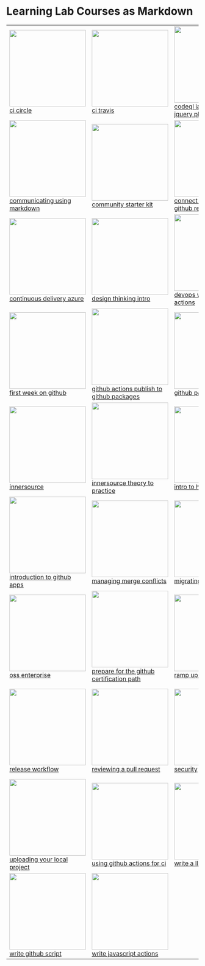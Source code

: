# Learning Lab Courses as Markdown

| | | | |
| -- | -- | -- | -- |
| [<img src="https://repository-images.githubusercontent.com/160369709/8e483d80-586d-11ea-9576-9c0b48cc2e45" width="200">](/ci-circle.md) <br> [ci circle](/ci-circle.md) |[<img src="https://repository-images.githubusercontent.com/162143652/0e6ea300-586e-11ea-84ed-742413a23188" width="200">](/ci-travis.md) <br> [ci travis](/ci-travis.md) |[<img src="https://avatars.githubusercontent.com/u/2036237?s=400&v=4" width="200">](/codeql-javascript-unsafe-jquery-plugin.md) <br> [codeql javascript unsafe jquery plugin](/codeql-javascript-unsafe-jquery-plugin.md) |[<img src="https://avatars.githubusercontent.com/u/2036237?s=400&v=4" width="200">](/codeql-uboot.md) <br> [codeql uboot](/codeql-uboot.md) |
| [<img src="https://repository-images.githubusercontent.com/138594823/a91ab200-586d-11ea-971b-49617147d94e" width="200">](/communicating-using-markdown.md) <br> [communicating using markdown](/communicating-using-markdown.md) |[<img src="https://repository-images.githubusercontent.com/139497182/9dc78680-586d-11ea-89da-f8fda1a0a468" width="200">](/community-starter-kit.md) <br> [community starter kit](/community-starter-kit.md) |[<img src="https://repository-images.githubusercontent.com/206795795/9607e200-586d-11ea-97a7-4ecd37d628fc" width="200">](/connect-the-dots-in-a-github-repository.md) <br> [connect the dots in a github repository](/connect-the-dots-in-a-github-repository.md) |[<img src="https://repository-images.githubusercontent.com/218276307/de270480-586d-11ea-960e-88f9624b4941" width="200">](/continuous-delivery-aws.md) <br> [continuous delivery aws](/continuous-delivery-aws.md) |
| [<img src="https://repository-images.githubusercontent.com/247808107/d6de8f80-684a-11ea-97d2-5705e8595f0d" width="200">](/continuous-delivery-azure.md) <br> [continuous delivery azure](/continuous-delivery-azure.md) |[<img src="https://repository-images.githubusercontent.com/241418935/e2c8de00-6380-11ea-9005-c96c0efd65be" width="200">](/design-thinking-intro.md) <br> [design thinking intro](/design-thinking-intro.md) |[<img src="https://avatars.githubusercontent.com/u/2036237?s=400&v=4" width="200">](/devops-with-github-actions.md) <br> [devops with github actions](/devops-with-github-actions.md) |[<img src="https://avatars.githubusercontent.com/u/2036237?s=400&v=4" width="200">](/first-day-on-github.md) <br> [first day on github](/first-day-on-github.md) |
| [<img src="https://avatars.githubusercontent.com/u/2036237?s=400&v=4" width="200">](/first-week-on-github.md) <br> [first week on github](/first-week-on-github.md) |[<img src="https://repository-images.githubusercontent.com/216605017/627c7780-57db-11ea-990b-17c6ffdff523" width="200">](/github-actions-publish-to-github-packages.md) <br> [github actions publish to github packages](/github-actions-publish-to-github-packages.md) |[<img src="https://repository-images.githubusercontent.com/139185178/e16dc080-586c-11ea-8483-f28caf36a352" width="200">](/github-pages.md) <br> [github pages](/github-pages.md) |[<img src="https://repository-images.githubusercontent.com/200244092/c64f8080-586d-11ea-9f2b-fc72525069dd" width="200">](/hello-github-actions.md) <br> [hello github actions](/hello-github-actions.md) |
| [<img src="https://repository-images.githubusercontent.com/179742490/dadf4900-586c-11ea-86d8-51df4a7f783e" width="200">](/innersource.md) <br> [innersource](/innersource.md) |[<img src="https://avatars.githubusercontent.com/u/2036237?s=400&v=4" width="200">](/innersource-theory-to-practice.md) <br> [innersource theory to practice](/innersource-theory-to-practice.md) |[<img src="https://repository-images.githubusercontent.com/134285701/635de980-586d-11ea-9220-1a3211239c30" width="200">](/intro-to-html.md) <br> [intro to html](/intro-to-html.md) |[<img src="https://repository-images.githubusercontent.com/136195276/40cbd080-586d-11ea-94a3-6ca7934240ad" width="200">](/introduction-to-github.md) <br> [introduction to github](/introduction-to-github.md) |
| [<img src="https://repository-images.githubusercontent.com/150165582/e7b06c80-586d-11ea-8147-4bbfe5a7eaa4" width="200">](/introduction-to-github-apps.md) <br> [introduction to github apps](/introduction-to-github-apps.md) |[<img src="https://repository-images.githubusercontent.com/139188904/57722780-586d-11ea-8e74-8484f7ff7b43" width="200">](/managing-merge-conflicts.md) <br> [managing merge conflicts](/managing-merge-conflicts.md) |[<img src="https://repository-images.githubusercontent.com/139504208/4e815600-586d-11ea-8a49-3c4e95226613" width="200">](/migrating-your-repository.md) <br> [migrating your repository](/migrating-your-repository.md) |[<img src="https://repository-images.githubusercontent.com/213956151/35cc6c80-587c-11ea-877f-49876fc4bc2b" width="200">](/notating-with-lilypond.md) <br> [notating with lilypond](/notating-with-lilypond.md) |
| [<img src="https://repository-images.githubusercontent.com/186608614/00b91d80-586e-11ea-8cf5-0d15e8e42ead" width="200">](/oss-enterprise.md) <br> [oss enterprise](/oss-enterprise.md) |[<img src="https://avatars.githubusercontent.com/u/2036237?s=400&v=4" width="200">](/prepare-for-the-github-certification-path.md) <br> [prepare for the github certification path](/prepare-for-the-github-certification-path.md) |[<img src="https://avatars.githubusercontent.com/u/2036237?s=400&v=4" width="200">](/ramp-up-on-git-and-github.md) <br> [ramp up on git and github](/ramp-up-on-git-and-github.md) |[<img src="https://repository-images.githubusercontent.com/192620780/3eb64180-586e-11ea-9178-b8a0245411b7" width="200">](/react-course.md) <br> [react course](/react-course.md) |
| [<img src="https://repository-images.githubusercontent.com/155359349/f0a13e00-586d-11ea-8d2c-40a17f4ee083" width="200">](/release-workflow.md) <br> [release workflow](/release-workflow.md) |[<img src="https://repository-images.githubusercontent.com/149791379/3578a500-586d-11ea-9ac3-39087235fe44" width="200">](/reviewing-a-pull-request.md) <br> [reviewing a pull request](/reviewing-a-pull-request.md) |[<img src="https://repository-images.githubusercontent.com/146712073/d450d180-586c-11ea-970c-db8c045bb792" width="200">](/security.md) <br> [security](/security.md) |[<img src="https://repository-images.githubusercontent.com/217131252/e134dd00-57fa-11ea-9b3d-5e0060cd29ab" width="200">](/security-strategy-essentials.md) <br> [security strategy essentials](/security-strategy-essentials.md) |
| [<img src="https://repository-images.githubusercontent.com/139493629/c438f200-586c-11ea-99da-b64e59deeed3" width="200">](/uploading-your-local-project.md) <br> [uploading your local project](/uploading-your-local-project.md) |[<img src="https://repository-images.githubusercontent.com/208895884/d36c6f80-586d-11ea-843a-e3d599e19549" width="200">](/using-github-actions-for-ci.md) <br> [using github actions for ci](/using-github-actions-for-ci.md) |[<img src="https://repository-images.githubusercontent.com/167021479/707ad880-586d-11ea-973f-688c4e8ab3e0" width="200">](/write-a-ll-course.md) <br> [write a ll course](/write-a-ll-course.md) |[<img src="https://repository-images.githubusercontent.com/225716226/6762dd00-6aa2-11ea-912d-7cfb0e2457f6" width="200">](/write-docker-actions.md) <br> [write docker actions](/write-docker-actions.md) |
| [<img src="https://repository-images.githubusercontent.com/245498811/791eea00-6dec-11ea-9903-b354ff714209" width="200">](/write-github-script.md) <br> [write github script](/write-github-script.md) |[<img src="https://repository-images.githubusercontent.com/225716723/812b4e80-586d-11ea-88cb-74a437c5dc3b" width="200">](/write-javascript-actions.md) <br> [write javascript actions](/write-javascript-actions.md) |